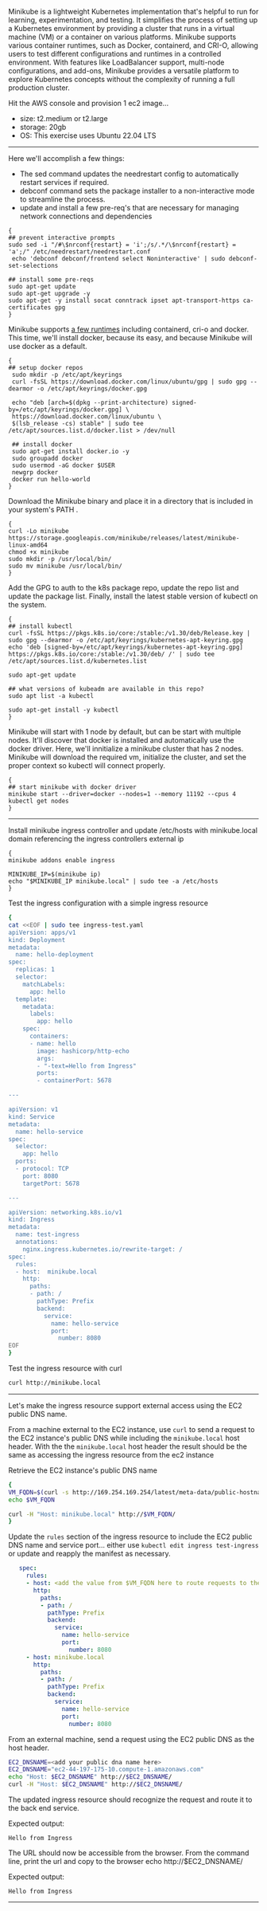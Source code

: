 
Minikube is a lightweight Kubernetes implementation that's helpful to run for learning, experimentation, and testing. It simplifies the process of setting up a Kubernetes environment by providing a cluster that runs in a virtual machine (VM) or a container on various platforms. Minikube supports various container runtimes, such as Docker, containerd, and CRI-O, allowing users to test different configurations and runtimes in a controlled environment. With features like LoadBalancer support, multi-node configurations, and add-ons, Minikube provides a versatile platform to explore Kubernetes concepts without the complexity of running a full production cluster.

Hit the AWS console and provision 1 ec2 image... 
- size: t2.medium or t2.large 
- storage: 20gb 
- OS: This exercise uses Ubuntu 22.04 LTS 


---


Here we'll accomplish a few things: 
* The sed command updates the needrestart config to automatically restart services if required.
* debconf command sets the package installer to a non-interactive mode to streamline the process.
* update and install a few pre-req's that are necessary for managing network connections and dependencies

```
{
## prevent interactive prompts 
sudo sed -i "/#\$nrconf{restart} = 'i';/s/.*/\$nrconf{restart} = 'a';/" /etc/needrestart/needrestart.conf
 echo 'debconf debconf/frontend select Noninteractive' | sudo debconf-set-selections

## install some pre-reqs
sudo apt-get update
sudo apt-get upgrade -y
sudo apt-get -y install socat conntrack ipset apt-transport-https ca-certificates gpg
}
```


Minikube supports [a few runtimes](https://minikube.sigs.k8s.io/docs/runtimes/) including containerd, cri-o and docker. This time, we'll install docker, because its easy, and because Minikube will use docker as a default. 

```
{
## setup docker repos
 sudo mkdir -p /etc/apt/keyrings
 curl -fsSL https://download.docker.com/linux/ubuntu/gpg | sudo gpg --dearmor -o /etc/apt/keyrings/docker.gpg

 echo "deb [arch=$(dpkg --print-architecture) signed-by=/etc/apt/keyrings/docker.gpg] \
 https://download.docker.com/linux/ubuntu \
 $(lsb_release -cs) stable" | sudo tee /etc/apt/sources.list.d/docker.list > /dev/null

 ## install docker
 sudo apt-get install docker.io -y
 sudo groupadd docker
 sudo usermod -aG docker $USER
 newgrp docker
 docker run hello-world
}
```


Download the Minikube binary and place it in a directory that is included in your system's PATH .

```
{
curl -Lo minikube https://storage.googleapis.com/minikube/releases/latest/minikube-linux-amd64
chmod +x minikube
sudo mkdir -p /usr/local/bin/
sudo mv minikube /usr/local/bin/
}
```

Add the GPG to auth to the k8s package repo, update the repo list and update the package list. Finally, install the latest stable version of kubectl on the system.

```
{
## install kubectl
curl -fsSL https://pkgs.k8s.io/core:/stable:/v1.30/deb/Release.key | sudo gpg --dearmor -o /etc/apt/keyrings/kubernetes-apt-keyring.gpg 
echo 'deb [signed-by=/etc/apt/keyrings/kubernetes-apt-keyring.gpg] https://pkgs.k8s.io/core:/stable:/v1.30/deb/ /' | sudo tee /etc/apt/sources.list.d/kubernetes.list 

sudo apt-get update

## what versions of kubeadm are available in this repo?
sudo apt list -a kubectl

sudo apt-get install -y kubectl
}
```

Minikube will start with 1 node by default, but can be start with multiple nodes. It'll discover that docker is installed and automatically use the docker driver. Here, we'll innitialize a minikube cluster that has 2 nodes. Minikube will download the required vm, initialize the cluster, and set the proper context so kubectl will connect properly. 
```
{
## start minikube with docker driver
minikube start --driver=docker --nodes=1 --memory 11192 --cpus 4
kubectl get nodes
}
```

---


Install minikube ingress controller and update /etc/hosts with minikube.local domain
referencing the ingress controllers external ip
```
{
minikube addons enable ingress

MINIKUBE_IP=$(minikube ip)
echo "$MINIKUBE_IP minikube.local" | sudo tee -a /etc/hosts
}
```

Test the ingress configuration with a simple ingress resource
```bash
{
cat <<EOF | sudo tee ingress-test.yaml
apiVersion: apps/v1
kind: Deployment
metadata:
  name: hello-deployment
spec:
  replicas: 1
  selector:
    matchLabels:
      app: hello
  template:
    metadata:
      labels:
        app: hello
    spec:
      containers:
      - name: hello
        image: hashicorp/http-echo
        args:
        - "-text=Hello from Ingress"
        ports:
        - containerPort: 5678

---

apiVersion: v1
kind: Service
metadata:
  name: hello-service
spec:
  selector:
    app: hello
  ports:
  - protocol: TCP
    port: 8080
    targetPort: 5678

---

apiVersion: networking.k8s.io/v1
kind: Ingress
metadata:
  name: test-ingress
  annotations:
    nginx.ingress.kubernetes.io/rewrite-target: /
spec:
  rules:
  - host:  minikube.local
    http:
      paths:
      - path: /
        pathType: Prefix
        backend:
          service:
            name: hello-service
            port:
              number: 8080
EOF
}
```

Test the ingress resource with curl
```bash
curl http://minikube.local
```

---

Let's make the ingress resource support external access using the EC2 public DNS name.

From a machine external to the EC2 instance, use `curl` to send a request to the EC2 instance's public DNS while including the `minikube.local` host header. With the the `minikube.local` host header the result should be the same as accessing the ingress resource from the ec2 instance


Retrieve the EC2 instance's public DNS name
```bash
{
VM_FQDN=$(curl -s http://169.254.169.254/latest/meta-data/public-hostname)
echo $VM_FQDN

curl -H "Host: minikube.local" http://$VM_FQDN/
}

```


Update the `rules` section of the ingress resource to include the EC2 public DNS name and service port... either use `kubectl edit ingress test-ingress` or update and reapply the manifest as necessary.

```yaml
   spec:
     rules:
     - host: <add the value from $VM_FQDN here to route requests to the public dns name>
       http:
         paths:
         - path: /
           pathType: Prefix
           backend:
             service:
               name: hello-service
               port:
                 number: 8080
     - host: minikube.local
       http:
         paths:
         - path: /
           pathType: Prefix
           backend:
             service:
               name: hello-service
               port:
                 number: 8080
```

From an external machine, send a request using the EC2 public DNS as the host header. 
```bash
EC2_DNSNAME=<add your public dna name here>
EC2_DNSNAME="ec2-44-197-175-10.compute-1.amazonaws.com"
echo "Host: $EC2_DNSNAME" http://$EC2_DNSNAME/
curl -H "Host: $EC2_DNSNAME" http://$EC2_DNSNAME/

```

The updated ingress resource should recognize the request and route it to the back end service.

Expected output:
```plaintext
Hello from Ingress
```

The URL should now be accessible from the browser. From the command line, print the url and copy to the browser
echo http://$EC2_DNSNAME/

Expected output:
```plaintext
Hello from Ingress
```
---

